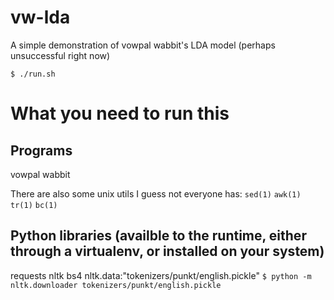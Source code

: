 # vw-lda

A simple demonstration of vowpal wabbit's LDA model (perhaps unsuccessful right now)

`$ ./run.sh `

# What you need to run this
## Programs
vowpal wabbit 

There are also some unix utils I guess not everyone has:
`sed(1)`
`awk(1)`
`tr(1)`
`bc(1)`
## Python libraries (availble to the runtime, either through a virtualenv, or installed on your system)
requests
nltk
bs4
nltk.data:"tokenizers/punkt/english.pickle" 
`$ python -m nltk.downloader tokenizers/punkt/english.pickle`
